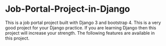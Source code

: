 # Job-Portal-Project-in-Django
This is a job portal project built with Django 3 and bootstrap 4. This is a very good project for your Django practice. If you are learning Django then this project will increase your strength. The following features are available in this project.
